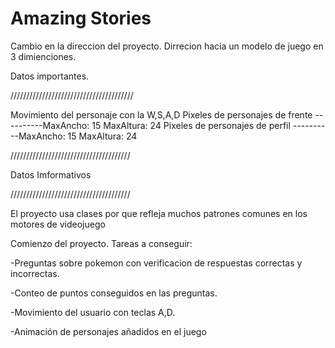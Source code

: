 # Amazing Stories

Cambio en la direccion del proyecto.
Dirrecion hacia un modelo de juego en 3 dimienciones.


Datos importantes.

///////////////////////////////////////

Movimiento del personaje con la W,S,A,D
Pixeles de personajes de frente ----------MaxAncho: 15      MaxAltura: 24
Pixeles de personajes de perfil ----------MaxAncho: 15      MaxAltura: 24


//////////////////////////////////////

Datos Imformativos

//////////////////////////////////////

El proyecto usa clases por que refleja muchos patrones comunes en los motores de videojuego

Comienzo del proyecto.
Tareas a conseguir:

-Preguntas sobre pokemon con verificacion de respuestas correctas y incorrectas.





-Conteo de puntos conseguidos en las preguntas.




-Movimiento del usuario con teclas A,D.




-Animación de personajes añadidos en el juego
